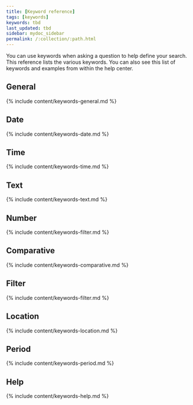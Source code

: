 ```yaml
---
title: [Keyword reference]
tags: [keywords]
keywords: tbd
last_updated: tbd
sidebar: mydoc_sidebar
permalink: /:collection/:path.html
---
```

You can use keywords when asking a question to help define your search. This reference lists the various keywords. You can also see this list of keywords and examples from within the help center.


## General

{% include content/keywords-general.md %}

## Date

{% include content/keywords-date.md %}

## Time

{% include content/keywords-time.md %}

## Text

{% include content/keywords-text.md %}

## Number

{% include content/keywords-filter.md %}

## Comparative

{% include content/keywords-comparative.md %}

## Filter

{% include content/keywords-filter.md %}

## Location

{% include content/keywords-location.md %}

## Period

{% include content/keywords-period.md %}

## Help

{% include content/keywords-help.md %}
